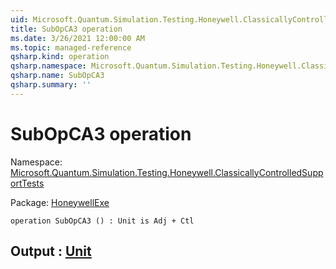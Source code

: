 ```yaml
---
uid: Microsoft.Quantum.Simulation.Testing.Honeywell.ClassicallyControlledSupportTests.SubOpCA3
title: SubOpCA3 operation
ms.date: 3/26/2021 12:00:00 AM
ms.topic: managed-reference
qsharp.kind: operation
qsharp.namespace: Microsoft.Quantum.Simulation.Testing.Honeywell.ClassicallyControlledSupportTests
qsharp.name: SubOpCA3
qsharp.summary: ''
---
```


# SubOpCA3 operation

Namespace: [Microsoft.Quantum.Simulation.Testing.Honeywell.ClassicallyControlledSupportTests](xref:Microsoft.Quantum.Simulation.Testing.Honeywell.ClassicallyControlledSupportTests)

Package: [HoneywellExe](https://nuget.org/packages/HoneywellExe)




```qsharp
operation SubOpCA3 () : Unit is Adj + Ctl
```


## Output : [Unit](xref:microsoft.quantum.lang-ref.unit)

